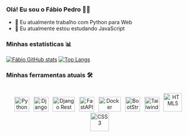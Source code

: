 ### Olá! Eu sou o Fábio Pedro 👋🏻

- 💼 Eu atualmente trabalho com Python para Web
- 🌱 Eu atualmente estou estudando JavaScript

### Minhas estatísticas 📊
[![Fábio GitHub stats](https://github-readme-stats.vercel.app/api?username=fspjonny&show_icons=true&theme=radical)](https://github.com/fspjonny/github-readme-stats)
[![Top Langs](https://github-readme-stats.vercel.app/api/top-langs/?username=fspjonny&layout=compact&theme=radical)](https://github.com/fspjonny/github-readme-stats)

### Minhas ferramentas atuais 🛠️
<div align="center" style="display: inline-block"></br>
<img padding="1rem" height="40" width="40" src="https://icons8.com.br/icon/l75OEUJkPAk4/python" alt="Python">&nbsp;&nbsp;
<img height="40" width="40" src="https://i.imgur.com/Qysv9o3.jpg" alt="Django">&nbsp;&nbsp;
<img height="40" width="60" src="https://i.imgur.com/wBSggAf.png" alt="Django Rest">&nbsp;&nbsp;
<img height="40" width="40" src="https://i.imgur.com/XQb0lGx.png" alt="FastAPI">&nbsp;&nbsp;
<img height="40" width="60" src="https://i.imgur.com/xYmqkk0.png" alt="Docker">&nbsp;&nbsp;
<img height="40" width="40" src="https://i.imgur.com/rPFeBsL.png" alt="BootStrap">&nbsp;&nbsp;
<img height="40" width="40" src="https://i.imgur.com/VXZbBIY.png" alt="Tailwind">&nbsp;&nbsp;
<img height="50" width="50" src="https://i.imgur.com/nljS0Q4.png" alt="HTML5">&nbsp;&nbsp;
<img height="50" width="50" src="https://i.imgur.com/En0miPH.png" alt="CSS3">
</div>
